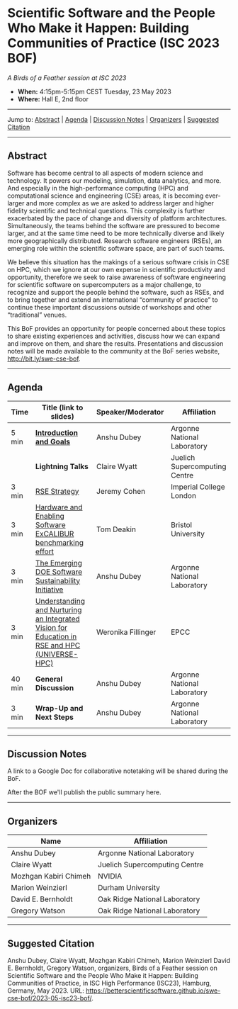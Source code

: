 # Scientific Software and the People Who Make it Happen: Building Communities of Practice (ISC 2023 BOF)

<!-- Before the event -->
*A Birds of a Feather session at ISC 2023*

* **When:** 4:15pm-5:15pm CEST Tuesday, 23 May 2023
* **Where:** Hall E, 2nd floor
<!-- end of before event section -->

<!-- After the event 
*A Birds of a Feather session at ISC 2023, on Tuesday, 23 May 2023*
-->
---

Jump to: [Abstract](#abstract) \| [Agenda](#agenda) \| [Discussion Notes](#discussion-notes) \| [Organizers](#organizers) \|  [Suggested Citation](#suggested-citation)

---

## Abstract

Software has become central to all aspects of modern science and technology. It powers our modeling, simulation, data analytics, and more. And especially in the high-performance computing (HPC) and computational science and engineering (CSE) areas, it is becoming ever-larger and more complex as we are asked to address larger and higher fidelity scientific and technical questions. This complexity is further exacerbated by the pace of change and diversity of platform architectures. Simultaneously, the teams behind the software are pressured to become larger, and at the same time need to be more technically diverse and likely more geographically distributed. Research software engineers (RSEs), an emerging role within the scientific software space, are part of such teams. 

We believe this situation has the makings of a serious software crisis in CSE on HPC, which we ignore at our own expense in scientific productivity and opportunity, therefore we seek to raise awareness of software engineering for scientific software on supercomputers as a major challenge, to recognize and support the people behind the software, such as RSEs, and to bring together and extend an international “community of practice” to continue these important discussions outside of workshops and other “traditional” venues. 

This BoF provides an opportunity for people concerned about these topics to share existing experiences and activities, discuss how we can expand and improve on them, and share the results. Presentations and discussion notes will be made available to the community at the BoF series website, <http://bit.ly/swe-cse-bof>.

---

## Agenda

| Time | Title (link to slides) | Speaker/Moderator | Affiliation
| -----|------------------------|-------------------|------------
| 5 min | **[Introduction and Goals](00-dubey-intro.pdf)** | Anshu Dubey | Argonne National Laboratory
| | **Lightning Talks** | Claire Wyatt | Juelich Supercomputing Centre
| 3 min | [RSE Strategy](01-cohen-strategy.pdf) | Jeremy Cohen | Imperial College London
| 3 min | [Hardware and Enabling Software ExCALIBUR benchmarking effort](02-deakin-excalibur.pdf) | Tom Deakin | Bristol University
| 3 min | [The Emerging DOE Software Sustainability Initiative](03-dubey-sustainability.pdf) | Anshu Dubey | Argonne National Laboratory
| 3 min | [Understanding and Nurturing an Integrated Vision for Education in RSE and HPC (UNIVERSE-HPC)](04-fillinger-education.pdf) | Weronika Fillinger | EPCC
| 40 min | **General Discussion** | Anshu Dubey | Argonne National Laboratory
| 3 min | **Wrap-Up and Next Steps** | Anshu Dubey | Argonne National Laboratory


---
<!-- Before the event -->
## Discussion Notes

A link to a Google Doc for collaborative notetaking will be shared during the BoF.

After the BOF we'll publish the public summary here.
<!-- end of before event section -->

<!-- After the event
## [Discussion Notes](bof-notes.md)
 -->

---
## Organizers

Name | Affiliation
-----|------------
Anshu Dubey | Argonne National Laboratory
Claire Wyatt | Juelich Supercomputing Centre
Mozhgan Kabiri Chimeh | NVIDIA
Marion Weinzierl | Durham University
David E. Bernholdt | Oak Ridge National Laboratory
Gregory Watson | Oak Ridge National Laboratory

---
## Suggested Citation

Anshu Dubey,
Claire Wyatt,
Mozhgan Kabiri Chimeh,
Marion Weinzierl
David E. Bernholdt,
Gregory Watson,
organizers, Birds of a Feather session on
Scientific Software and the People Who Make it Happen: Building Communities of Practice, 
in ISC High Performance (ISC23), Hamburg, Germany, May 2023. 
URL: <https://betterscientificsoftware.github.io/swe-cse-bof/2023-05-isc23-bof/>.